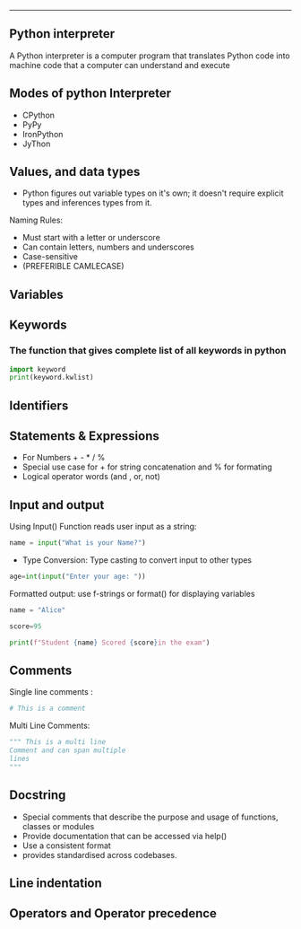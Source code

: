 ___
## Python interpreter
A Python interpreter is a computer program that translates Python code into machine code that a computer can understand and execute

## Modes of python Interpreter
- CPython
- PyPy
- IronPython
- JyThon
## Values, and data types
- Python figures out variable types on it's own; it doesn't require explicit types and inferences types from it.

Naming Rules:
- Must start with a letter or underscore
- Can contain letters, numbers and underscores
- Case-sensitive
- (PREFERIBLE CAMLECASE)




## Variables


## Keywords
### The function that gives complete list of all keywords in python
```py
import keyword
print(keyword.kwlist)
```


## Identifiers

## Statements & Expressions
- For Numbers + - * / %
- Special use case for + for string concatenation and % for formating
- Logical operator words (and , or, not)

## Input and output
Using Input() Function reads user input as a string:

```py
name = input("What is your Name?")
```
- Type Conversion: Type casting to convert input to other types

```py
age=int(input("Enter your age: "))
```

Formatted output: use f-strings or format() for displaying variables 
```py
name = "Alice"

score=95

print(f"Student {name} Scored {score}in the exam")
```


## Comments 


Single line comments : 
```py
# This is a comment
```

Multi Line Comments:
```py
""" This is a multi line
Comment and can span multiple
lines
"""
```


## Docstring
- Special comments that describe the purpose and usage of functions, classes or modules
- Provide documentation that can be accessed via help()
- Use a consistent format
- provides standardised across codebases.

## Line indentation



## Operators and Operator precedence

